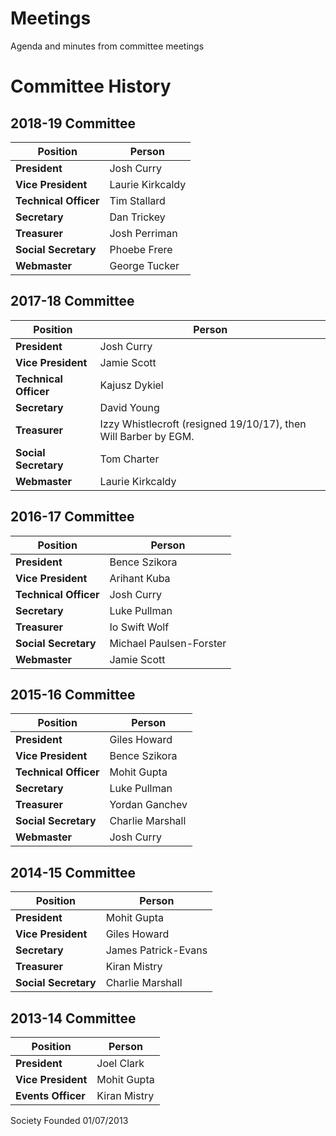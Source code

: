 # Meetings
Agenda and minutes from committee meetings

# Committee History
## 2018-19 Committee

| Position | Person |
| --- | --- |
|**President**        |	Josh Curry|
|**Vice President**   |	Laurie Kirkcaldy|
|**Technical Officer**|	Tim Stallard|
|**Secretary**        |	Dan Trickey|
|**Treasurer**        |	Josh Perriman|
|**Social Secretary** |	Phoebe Frere|
|**Webmaster**        | George Tucker |

## 2017-18 Committee

| Position | Person |
| --- | --- |
|**President**        |	Josh Curry|
|**Vice President**   |	Jamie Scott|
|**Technical Officer**|	Kajusz Dykiel|
|**Secretary**        |	David Young|
|**Treasurer**        |	Izzy Whistlecroft (resigned 19/10/17), then Will Barber by EGM.|
|**Social Secretary** |	Tom Charter|
|**Webmaster**        | Laurie Kirkcaldy |


## 2016-17 Committee

| Position | Person |
| --- | --- |
|**President**        |	Bence Szikora|
|**Vice President**   |	Arihant Kuba|
|**Technical Officer**|	Josh Curry|
|**Secretary**        |	Luke Pullman|
|**Treasurer**        |	Io Swift Wolf|
|**Social Secretary** |	Michael Paulsen-Forster|
|**Webmaster**        |	Jamie Scott|


## 2015-16 Committee

| Position | Person |
| --- | --- |
|**President**        | Giles Howard|
|**Vice President**   | Bence Szikora	|
|**Technical Officer**|	Mohit Gupta|
|**Secretary**        |	Luke Pullman|
|**Treasurer**        |	Yordan Ganchev|
|**Social Secretary** |	Charlie Marshall|
|**Webmaster**        |	Josh Curry|

## 2014-15 Committee

| Position | Person |
| --- | --- |
|**President**        | Mohit Gupta|
|**Vice President**   | Giles Howard	|
|**Secretary**        |	James Patrick-Evans|
|**Treasurer**        |	Kiran Mistry|
|**Social Secretary** |	Charlie Marshall|


## 2013-14 Committee

| Position | Person |
| --- | --- |
|**President**        | Joel Clark|
|**Vice President**   | Mohit Gupta	|
|**Events Officer**   | Kiran Mistry	|

Society Founded 01/07/2013
